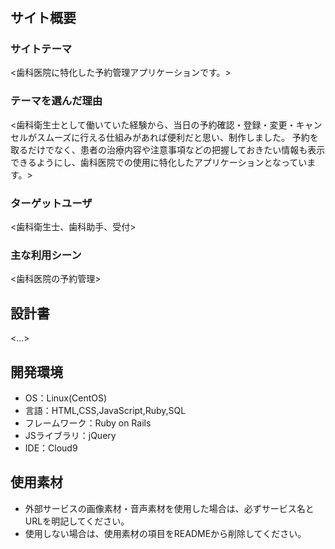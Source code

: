 # <Dental appo>

## サイト概要
### サイトテーマ
<歯科医院に特化した予約管理アプリケーションです。>

### テーマを選んだ理由
<歯科衛生士として働いていた経験から、当日の予約確認・登録・変更・キャンセルがスムーズに行える仕組みがあれば便利だと思い、制作しました。
 予約を取るだけでなく、患者の治療内容や注意事項などの把握しておきたい情報も表示できるようにし、歯科医院での使用に特化したアプリケーションとなっています。>

### ターゲットユーザ
<歯科衛生士、歯科助手、受付>

### 主な利用シーン
<歯科医院の予約管理>

## 設計書
<...>

## 開発環境
- OS：Linux(CentOS)
- 言語：HTML,CSS,JavaScript,Ruby,SQL
- フレームワーク：Ruby on Rails
- JSライブラリ：jQuery
- IDE：Cloud9

## 使用素材
- 外部サービスの画像素材・音声素材を使用した場合は、必ずサービス名とURLを明記してください。
- 使用しない場合は、使用素材の項目をREADMEから削除してください。